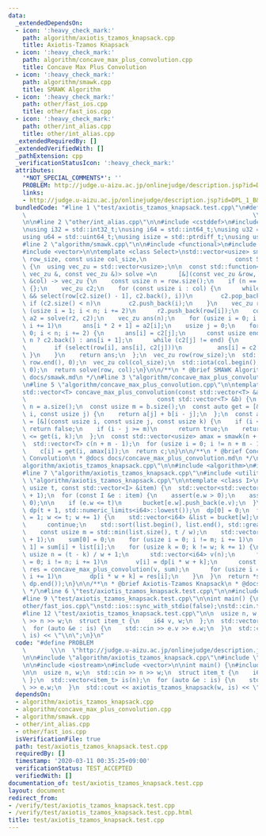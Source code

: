 ```yaml
---
data:
  _extendedDependsOn:
  - icon: ':heavy_check_mark:'
    path: algorithm/axiotis_tzamos_knapsack.cpp
    title: Axiotis-Tzamos Knapsack
  - icon: ':heavy_check_mark:'
    path: algorithm/concave_max_plus_convolution.cpp
    title: Concave Max Plus Convolution
  - icon: ':heavy_check_mark:'
    path: algorithm/smawk.cpp
    title: SMAWK Algorithm
  - icon: ':heavy_check_mark:'
    path: other/fast_ios.cpp
    title: other/fast_ios.cpp
  - icon: ':heavy_check_mark:'
    path: other/int_alias.cpp
    title: other/int_alias.cpp
  _extendedRequiredBy: []
  _extendedVerifiedWith: []
  _pathExtension: cpp
  _verificationStatusIcon: ':heavy_check_mark:'
  attributes:
    '*NOT_SPECIAL_COMMENTS*': ''
    PROBLEM: http://judge.u-aizu.ac.jp/onlinejudge/description.jsp?id=DPL_1_B&lang=ja
    links:
    - http://judge.u-aizu.ac.jp/onlinejudge/description.jsp?id=DPL_1_B&lang=ja
  bundledCode: "#line 1 \"test/axiotis_tzamos_knapsack.test.cpp\"\n#define PROBLEM\
    \                                                                \\\n  \"http://judge.u-aizu.ac.jp/onlinejudge/description.jsp?id=DPL_1_B&lang=ja\"\
    \n\n#line 2 \"other/int_alias.cpp\"\n\n#include <cstddef>\n#include <cstdint>\n\
    \nusing i32 = std::int32_t;\nusing i64 = std::int64_t;\nusing u32 = std::uint32_t;\n\
    using u64 = std::uint64_t;\nusing isize = std::ptrdiff_t;\nusing usize = std::size_t;\n\
    #line 2 \"algorithm/smawk.cpp\"\n\n#include <functional>\n#include <numeric>\n\
    #include <vector>\n\ntemplate <class Select>\nstd::vector<usize> smawk(const usize\
    \ row_size, const usize col_size,\n                         const Select &select)\
    \ {\n  using vec_zu = std::vector<usize>;\n\n  const std::function<vec_zu(const\
    \ vec_zu &, const vec_zu &)> solve =\n      [&](const vec_zu &row, const vec_zu\
    \ &col) -> vec_zu {\n    const usize n = row.size();\n    if (n == 0)\n      return\
    \ {};\n    vec_zu c2;\n    for (const usize i : col) {\n      while (!c2.empty()\
    \ && select(row[c2.size() - 1], c2.back(), i))\n        c2.pop_back();\n     \
    \ if (c2.size() < n)\n        c2.push_back(i);\n    }\n    vec_zu r2;\n    for\
    \ (usize i = 1; i < n; i += 2)\n      r2.push_back(row[i]);\n    const vec_zu\
    \ a2 = solve(r2, c2);\n    vec_zu ans(n);\n    for (usize i = 0; i != a2.size();\
    \ i += 1)\n      ans[i * 2 + 1] = a2[i];\n    usize j = 0;\n    for (usize i =\
    \ 0; i < n; i += 2) {\n      ans[i] = c2[j];\n      const usize end = i + 1 ==\
    \ n ? c2.back() : ans[i + 1];\n      while (c2[j] != end) {\n        j += 1;\n\
    \        if (select(row[i], ans[i], c2[j]))\n          ans[i] = c2[j];\n     \
    \ }\n    }\n    return ans;\n  };\n  vec_zu row(row_size);\n  std::iota(row.begin(),\
    \ row.end(), 0);\n  vec_zu col(col_size);\n  std::iota(col.begin(), col.end(),\
    \ 0);\n  return solve(row, col);\n}\n\n/**\n * @brief SMAWK Algorithm\n * @docs\
    \ docs/smawk.md\n */\n#line 3 \"algorithm/concave_max_plus_convolution.cpp\"\n\
    \n#line 5 \"algorithm/concave_max_plus_convolution.cpp\"\n\ntemplate <class T>\n\
    std::vector<T> concave_max_plus_convolution(const std::vector<T> &a,\n       \
    \                                     const std::vector<T> &b) {\n  const usize\
    \ n = a.size();\n  const usize m = b.size();\n  const auto get = [&](const usize\
    \ i, const usize j) {\n    return a[j] + b[i - j];\n  };\n  const auto select\
    \ = [&](const usize i, const usize j, const usize k) {\n    if (i < k)\n     \
    \ return false;\n    if (i - j >= m)\n      return true;\n    return get(i, j)\
    \ <= get(i, k);\n  };\n  const std::vector<usize> amax = smawk(n + m - 1, n, select);\n\
    \  std::vector<T> c(n + m - 1);\n  for (usize i = 0; i != n + m - 1; i += 1)\n\
    \    c[i] = get(i, amax[i]);\n  return c;\n}\n\n/**\n * @brief Concave Max Plus\
    \ Convolution\n * @docs docs/concave_max_plus_convolution.md\n */\n#line 3 \"\
    algorithm/axiotis_tzamos_knapsack.cpp\"\n\n#include <algorithm>\n#include <cassert>\n\
    #line 7 \"algorithm/axiotis_tzamos_knapsack.cpp\"\n#include <utility>\n#line 9\
    \ \"algorithm/axiotis_tzamos_knapsack.cpp\"\n\ntemplate <class I>\nu64 axiotis_tzamos_knapsack(const\
    \ usize t, const std::vector<I> &item) {\n  std::vector<std::vector<i64>> bucket(t\
    \ + 1);\n  for (const I &e : item) {\n    assert(e.w > 0);\n    assert(e.v >=\
    \ 0);\n\n    if (e.w <= t)\n      bucket[e.w].push_back(e.v);\n  }\n\n  std::vector<i64>\
    \ dp(t + 1, std::numeric_limits<i64>::lowest());\n  dp[0] = 0;\n  for (usize w\
    \ = 1; w <= t; w += 1) {\n    std::vector<i64> &list = bucket[w];\n    if (list.empty())\n\
    \      continue;\n    std::sort(list.begin(), list.end(), std::greater<i64>());\n\
    \    const usize m = std::min(list.size(), t / w);\n    std::vector<i64> sum(m\
    \ + 1);\n    sum[0] = 0;\n    for (usize i = 0; i != m; i += 1)\n      sum[i +\
    \ 1] = sum[i] + list[i];\n    for (usize k = 0; k != w; k += 1) {\n      const\
    \ usize n = (t - k) / w + 1;\n      std::vector<i64> v(n);\n      for (usize i\
    \ = 0; i != n; i += 1)\n        v[i] = dp[i * w + k];\n      const std::vector<i64>\
    \ res = concave_max_plus_convolution(v, sum);\n      for (usize i = 0; i != n;\
    \ i += 1)\n        dp[i * w + k] = res[i];\n    }\n  }\n  return *std::max_element(dp.begin(),\
    \ dp.end());\n}\n\n/**\n * @brief Axiotis-Tzamos Knapsack\n * @docs docs/axiotis_tzamos_knapsack.md\n\
    \ */\n#line 6 \"test/axiotis_tzamos_knapsack.test.cpp\"\n\n#include <iostream>\n\
    #line 9 \"test/axiotis_tzamos_knapsack.test.cpp\"\n\nint main() {\n#line 1 \"\
    other/fast_ios.cpp\"\nstd::ios::sync_with_stdio(false);\nstd::cin.tie(nullptr);\n\
    #line 12 \"test/axiotis_tzamos_knapsack.test.cpp\"\n\n  usize n, w;\n  std::cin\
    \ >> n >> w;\n  struct item_t {\n    i64 v, w;\n  };\n  std::vector<item_t> is(n);\n\
    \  for (auto &e : is) {\n    std::cin >> e.v >> e.w;\n  }\n  std::cout << axiotis_tzamos_knapsack(w,\
    \ is) << \"\\n\";\n}\n"
  code: "#define PROBLEM                                                         \
    \       \\\n  \"http://judge.u-aizu.ac.jp/onlinejudge/description.jsp?id=DPL_1_B&lang=ja\"\
    \n\n#include \"algorithm/axiotis_tzamos_knapsack.cpp\"\n#include \"other/int_alias.cpp\"\
    \n\n#include <iostream>\n#include <vector>\n\nint main() {\n#include \"other/fast_ios.cpp\"\
    \n\n  usize n, w;\n  std::cin >> n >> w;\n  struct item_t {\n    i64 v, w;\n \
    \ };\n  std::vector<item_t> is(n);\n  for (auto &e : is) {\n    std::cin >> e.v\
    \ >> e.w;\n  }\n  std::cout << axiotis_tzamos_knapsack(w, is) << \"\\n\";\n}\n"
  dependsOn:
  - algorithm/axiotis_tzamos_knapsack.cpp
  - algorithm/concave_max_plus_convolution.cpp
  - algorithm/smawk.cpp
  - other/int_alias.cpp
  - other/fast_ios.cpp
  isVerificationFile: true
  path: test/axiotis_tzamos_knapsack.test.cpp
  requiredBy: []
  timestamp: '2020-03-11 00:35:25+09:00'
  verificationStatus: TEST_ACCEPTED
  verifiedWith: []
documentation_of: test/axiotis_tzamos_knapsack.test.cpp
layout: document
redirect_from:
- /verify/test/axiotis_tzamos_knapsack.test.cpp
- /verify/test/axiotis_tzamos_knapsack.test.cpp.html
title: test/axiotis_tzamos_knapsack.test.cpp
---
```

